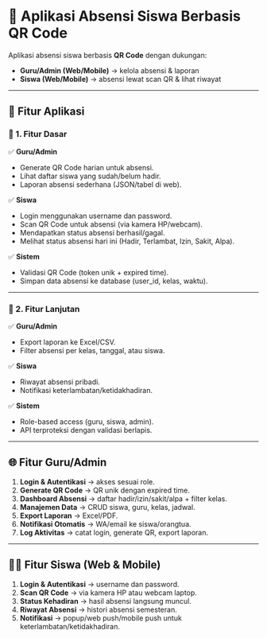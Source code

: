 # 📌 Aplikasi Absensi Siswa Berbasis QR Code

Aplikasi absensi siswa berbasis **QR Code** dengan dukungan:  
- **Guru/Admin (Web/Mobile)** → kelola absensi & laporan  
- **Siswa (Web/Mobile)** → absensi lewat scan QR & lihat riwayat  

---

## 🚀 Fitur Aplikasi

### 🔹 1. Fitur Dasar

✅ **Guru/Admin**
- Generate QR Code harian untuk absensi.  
- Lihat daftar siswa yang sudah/belum hadir.  
- Laporan absensi sederhana (JSON/tabel di web).  

✅ **Siswa**
- Login menggunakan username dan password.  
- Scan QR Code untuk absensi (via kamera HP/webcam).  
- Mendapatkan status absensi berhasil/gagal.  
- Melihat status absensi hari ini (Hadir, Terlambat, Izin, Sakit, Alpa).  

✅ **Sistem**
- Validasi QR Code (token unik + expired time).  
- Simpan data absensi ke database (user_id, kelas, waktu).  

---

### 🔹 2. Fitur Lanjutan

✅ **Guru/Admin**
- Export laporan ke Excel/CSV.  
- Filter absensi per kelas, tanggal, atau siswa.  

✅ **Siswa**
- Riwayat absensi pribadi.  
- Notifikasi keterlambatan/ketidakhadiran.  

✅ **Sistem**
- Role-based access (guru, siswa, admin).  
- API terproteksi dengan validasi berlapis.  

---

## 🌐 Fitur Guru/Admin

1. **Login & Autentikasi** → akses sesuai role.  
2. **Generate QR Code** → QR unik dengan expired time.  
3. **Dashboard Absensi** → daftar hadir/izin/sakit/alpa + filter kelas.  
4. **Manajemen Data** → CRUD siswa, guru, kelas, jadwal.  
5. **Export Laporan** → Excel/PDF.  
6. **Notifikasi Otomatis** → WA/email ke siswa/orangtua.  
7. **Log Aktivitas** → catat login, generate QR, export laporan.  

---

## 👨‍🎓 Fitur Siswa (Web & Mobile)

1. **Login & Autentikasi** → username dan password.  
2. **Scan QR Code** → via kamera HP atau webcam laptop.  
3. **Status Kehadiran** → hasil absensi langsung muncul.  
4. **Riwayat Absensi** → histori absensi semesteran.  
5. **Notifikasi** → popup/web push/mobile push untuk keterlambatan/ketidakhadiran.  